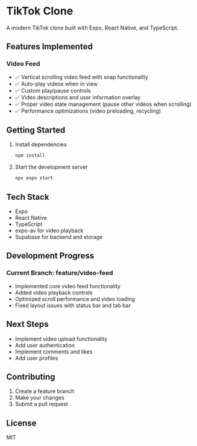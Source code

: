 # TikTok Clone

A modern TikTok clone built with Expo, React Native, and TypeScript.

## Features Implemented

### Video Feed
- ✅ Vertical scrolling video feed with snap functionality
- ✅ Auto-play videos when in view
- ✅ Custom play/pause controls
- ✅ Video descriptions and user information overlay
- ✅ Proper video state management (pause other videos when scrolling)
- ✅ Performance optimizations (video preloading, recycling)

## Getting Started

1. Install dependencies
   ```bash
   npm install
   ```

2. Start the development server
   ```bash
   npx expo start
   ```

## Tech Stack
- Expo
- React Native
- TypeScript
- expo-av for video playback
- Supabase for backend and storage

## Development Progress

### Current Branch: feature/video-feed
- Implemented core video feed functionality
- Added video playback controls
- Optimized scroll performance and video loading
- Fixed layout issues with status bar and tab bar

## Next Steps
- Implement video upload functionality
- Add user authentication
- Implement comments and likes
- Add user profiles

## Contributing
1. Create a feature branch
2. Make your changes
3. Submit a pull request

## License
MIT
